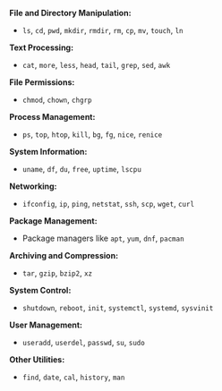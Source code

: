

**File and Directory Manipulation:**
- `ls`, `cd`, `pwd`, `mkdir`, `rmdir`, `rm`, `cp`, `mv`, `touch`, `ln`

**Text Processing:**
- `cat`, `more`, `less`, `head`, `tail`, `grep`, `sed`, `awk`

**File Permissions:**
- `chmod`, `chown`, `chgrp`

**Process Management:**
- `ps`, `top`, `htop`, `kill`, `bg`, `fg`, `nice`, `renice`

**System Information:**
- `uname`, `df`, `du`, `free`, `uptime`, `lscpu`

**Networking:**
- `ifconfig`, `ip`, `ping`, `netstat`, `ssh`, `scp`, `wget`, `curl`

**Package Management:**
- Package managers like `apt`, `yum`, `dnf`, `pacman`

**Archiving and Compression:**
- `tar`, `gzip`, `bzip2`, `xz`

**System Control:**
- `shutdown`, `reboot`, `init`, `systemctl`, `systemd`, `sysvinit`

**User Management:**
- `useradd`, `userdel`, `passwd`, `su`, `sudo`

**Other Utilities:**
- `find`, `date`, `cal`, `history`, `man`

